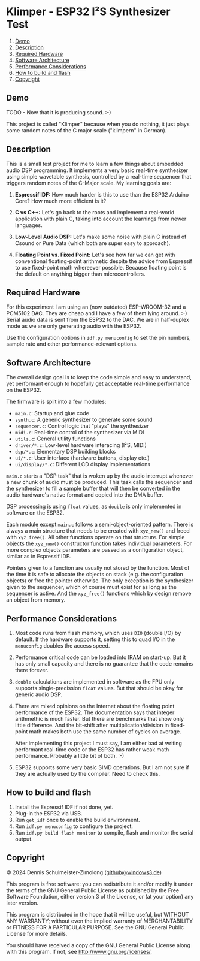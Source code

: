 Klimper - ESP32 I²S Synthesizer Test
====================================

1. [Demo](#demo)
1. [Description](#description)
1. [Required Hardware](#required-hardware)
1. [Software Architecture](#software-architecture)
1. [Performance Considerations](#performance-considerations)
1. [How to build and flash](#how-to-build-and-flash)
1. [Copyright](#copyright)

Demo
----

TODO - Now that it is producing sound. :-)

This project is called "Klimper" because when you do nothing, it just plays some random notes
of the C major scale ("klimpern" in German).

Description
-----------

This is a small test project for me to learn a few things about embedded audio DSP programming.
It implements a very basic real-time synthesizer using simple wavetable synthesis, controlled
by a real-time sequencer that triggers random notes of the C-Major scale. My learning goals are:

1. **Espressif IDF:** How much harder is this to use than the ESP32 Arduino Core? How much more
   efficient is it?

1. **C vs C++:** Let's go back to the roots and implement a real-world application with plain C,
   taking into account the learnings from newer languages.

1. **Low-Level Audio DSP:** Let's make some noise with plain C instead of Csound or Pure Data
   (which both are super easy to approach).

1. **Floating Point vs. Fixed Point:** Let's see how far we can get with conventional floating-point
   arithmetic despite the advice from Espressif to use fixed-point math whereever possible.
   Because floating point is the default on anything bigger than microcontrollers.

Required Hardware
-----------------

For this experiment I am using an (now outdated) ESP-WROOM-32 and a PCM5102 DAC. They are cheap and
I have a few of them lying around. :-) Serial audio data is sent from the ESP32 to the DAC. We are
in half-duplex mode as we are only generating audio with the ESP32.

Use the configuration options in `idf.py menuconfig` to set the pin numbers, sample rate and other
performance-relevant options.

Software Architecture
---------------------

The overall design goal is to keep the code simple and easy to understand, yet performant enough
to hopefully get acceptable real-time performance on the ESP32.

The firmware is split into a few modules:

* `main.c`: Startup and glue code
* `synth.c`: A generic synthesizer to generate some sound
* `sequencer.c`: Control logic that "plays" the synthesizer
* `midi.c`: Real-time control of the synthesizer via MIDI
* `utils.c`: General utility functions
* `driver/*.c`: Low-level hardware interacing (I²S, MIDI)
* `dsp/*.c`: Elementary DSP building blocks
* `ui/*.c`: User interface (hardware buttons, display etc.)
* `ui/display/*.c`: Different LCD display implementations

`main.c` starts a "DSP task" that is woken up by the audio interrupt whenever a new chunk of audio
must be produced. This task calls the sequencer and the synthesizer to fill a sample buffer that will
then be converted in the audio hardware's native format and copied into the DMA buffer.

DSP processing is using `float` values, as `double` is only implemented in software on the ESP32.

Each module except `main.c` follows a semi-object-oriented pattern. There is always a main structure
that needs to be created with `xyz_new()` and freed with `xyz_free()`. All other functions operate
on that structure. For simple objects the `xyz_new()` constructor function takes individual parameters.
For more complex objects parameters are passed as a configuration object, similar as in Espressif IDF.

Pointers given to a function are usually not stored by the function. Most of the time it is safe to allocate
the objects on stack (e.g. the configuration objects) or free the pointer otherwise. The only exception is
the synthesizer given to the sequencer, which of course must exist for as long as the sequencer is active.
And the `xyz_free()` functions which by design remove an object from memory.

Performance Considerations
--------------------------

1. Most code runs from flash memory, which uses `DIO` (double I/O) by default. If the hardware
   supports it, setting this to quad I/O in the `menuconfig` doubles the access speed.

1. Performance critical code can be loaded into IRAM on start-up. But it has only small capacity
   and there is no guarantee that the code remains there forever.

1. `double` calculations are implemented in software as the FPU only supports single-precission
   `float` values. But that should be okay for generic audio DSP.

1. There are mixed opinions on the Internet about the floating point performance of the ESP32.
   The documentation says that integer arithmethic is much faster. But there are benchmarks that
   show only little difference. And the bit-shift after multiplication/division in fixed-point
   math makes both use the same number of cycles on average.

   After implementing this project I must say, I am either bad at writing performant real-time
   code or the ESP32 has rather weak math performance. Probably a little bit of both. :-)

1. ESP32 supports some very basic SIMD operations. But I am not sure if they are actually used
   by the compiler. Need to check this.

How to build and flash
----------------------

1. Install the Espressif IDF if not done, yet.
1. Plug-in the ESP32 via USB.
1. Run `get_idf` once to enable the build environment.
1. Run `idf.py menuconfig` to configure the project.
1. Run `idf.py build flash monitor` to compile, flash and monitor the serial output.

Copyright
---------

© 2024 Dennis Schulmeister-Zimolong (github@windows3.de)

This program is free software: you can redistribute it and/or modify
it under the terms of the GNU General Public License as published by
the Free Software Foundation, either version 3 of the License, or
(at your option) any later version.

This program is distributed in the hope that it will be useful,
but WITHOUT ANY WARRANTY; without even the implied warranty of
MERCHANTABILITY or FITNESS FOR A PARTICULAR PURPOSE.  See the
GNU General Public License for more details.

You should have received a copy of the GNU General Public License
along with this program.  If not, see <http://www.gnu.org/licenses/>.

